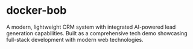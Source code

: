 # docker-bob
A modern, lightweight CRM system with integrated AI-powered lead generation capabilities. Built as a comprehensive tech demo showcasing full-stack development with modern web technologies.
